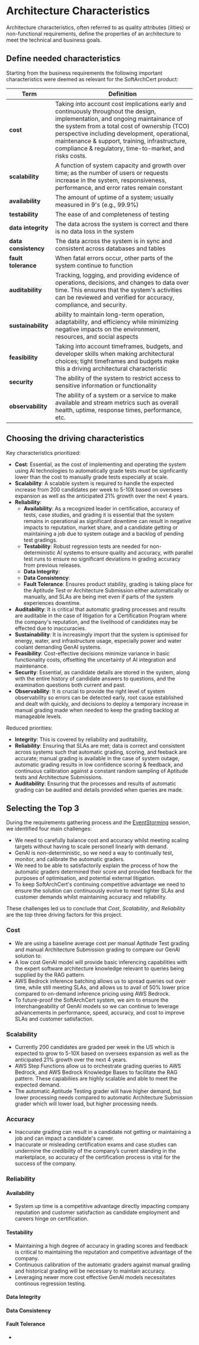 # Architecture Characteristics

Architecture characteristics, often referred to as quality attributes (ilities) or non-functional requirements, define the properties of an architecture to meet the technical and business goals.

## Define needed characteristics

Starting from the business requirements the following important characteristics were deemed as relevant for the SoftArchCert product:

| **Term**             | **Definition**                                                                                                                                                                                                                                                                                                                             |
| -------------------- | ------------------------------------------------------------------------------------------------------------------------------------------------------------------------------------------------------------------------------------------------------------------------------------------------------------------------------------------ |
| **cost**             | Taking into account cost implications early and continuously throughout the design, implementation, and ongoing maintainance of the system from a total cost of ownership (TCO) perspective including development, operational, maintenance & support, training, infrastructure, compliance & regulatory, time-to-market, and risks costs. |
| **scalability**      | A function of system capacity and growth over time; as the number of users or requests increase in the system, responsiveness, performance, and error rates remain constant                                                                                                                                                                |
| **availability**     | The amount of uptime of a system; usually measured in 9's (e.g., 99.9%)                                                                                                                                                                                                                                                                    |
| **testability**      | The ease of and completeness of testing                                                                                                                                                                                                                                                                                                    |
| **data integrity**   | The data across the system is correct and there is no data loss in the system                                                                                                                                                                                                                                                              |
| **data consistency** | The data across the system is in sync and consistent across databases and tables                                                                                                                                                                                                                                                           |
| **fault tolerance**  | When fatal errors occur, other parts of the system continue to function                                                                                                                                                                                                                                                                    |
| **auditability**     | Tracking, logging, and providing evidence of operations, decisions, and changes to data over time. This ensures that the system's activities can be reviewed and verified for accuracy, compliance, and security.                                                                                                                          |
| **sustainability**   | ability to maintain long-term operation, adaptability, and efficiency while minimizing negative impacts on the environment, resources, and social aspects                                                                                                                                                                                  |
| **feasibility**      | Taking into account timeframes, budgets, and developer skills when making architectural choices; tight timeframes and budgets make this a driving architectural characteristic                                                                                                                                                             |
| **security**         | The ability of the system to restrict access to sensitive information or functionality                                                                                                                                                                                                                                                     |
| **observability**    | The ability of a system or a service to make available and stream metrics such as overall health, uptime, response times, performance, etc.                                                                                                                                                                                                |

## Choosing the driving characteristics

Key characteristics prioritized:

- **Cost**: Essential, as the cost of implementing and operating the system using AI technologies to automatically grade tests must be signficantly lower than the cost to manually grade tests especially at scale.
- **Scalability**: A scalable system is required to handle the expected increase from 200 candidates per week to 5-10X based on oversees expansion as well as the anticipated 21% growth over the next 4 years.
- **Reliability**:
  - **Availability**: As a recognized leader in certification, accuracy of tests, case studies, and grading it is essential that the system remains in operational as significant downtime can result in negative impacts to reputation, market share, and a candidate getting or maintaining a job due to system outage and a backlog of pending test gradings.
  - **Testability**: Robust regression tests are needed for non-deterministic AI systems to ensure quality and accuracy, with parallel test runs to ensure no significant deviations in grading accuracy from previous releases.
  - **Data Integrity**:
  - **Data Consistency**:
  - **Fault Tolerance**: Ensures product stability, grading is taking place for the Aptitude Test or Architecture Submission either automatically or manually, and SLAs are being met even if parts of the system experiences downtime.
- **Auditability**: It is critical that automatic grading processes and results are auditable in the case of litigation for a Certification Program where the company's reputation, and the livelihood of candidates may be effected due to inaccuracies.
- **Sustainability**: It is increasingly import that the system is optimised for energy, water, and infrastructure usage, especially power and water coolant demanding GenAI systems.
- **Feasibility**: Cost-effective decisions minimize variance in basic functionality costs, offsetting the uncertainty of AI integration and maintenance.
- **Security**: Essential, as candidate details are stored in the system, along with the entire history of candidate answers to questions, and the examination questions both current and past.
- **Observability**: It is crucial to provide the right level of system observability so errors can be detected early, root cause established and dealt with quickly, and decisions to deploy a temporary increase in manual grading made when needed to keep the grading backlog at manageable levels.

Reduced priorities:

- **Integrity**: This is covered by reliability and auditability,
- **Reliability**: Ensuring that SLAs are met; data is correct and consistent across systems such that automatic grading, scoring, and feeback are accurate; manual grading is available in the case of system outage, automatic grading results in low confidence scoring & feedback, and continuous calibration against a constant random sampling of Aptitude tests and Architecture Submissions.
- **Auditability**: Ensuring that the processes and results of automatic grading can be audited and details provided when queries are made.

## Selecting the Top 3

During the requirements gathering process and the [EventStorming](/EventStorming/event-storming.md) session, we identified four main challenges:

- We need to carefully balance cost and accuracy whilst meeting scaling targets without having to scale personell linearly with demand.
- GenAI is non-deterministic, so we need a way to continually test, monitor, and calibrate the automatic graders.
- We need to be able to satisfactorily explain the process of how the automatic graders determined their score and provided feedback for the purposes of optimisation, and potential external litigation.
- To keep SoftArchCert's continuing competitive advantage we need to ensure the solution can continuously evolve to meet tighter SLAs and customer demands whilst maintaining accuracy and reliability.

These challenges led us to conclude that _Cost_, _Scalability_, and _Reliability_ are the top three driving factors for this project.

### Cost

- We are using a baseline average cost per manual Aptitude Test grading and manual Architecture Submission grading to compare our GenAI solution to.
- A low cost GenAI model will provide basic inferencing capabilities with the expert software architecture knowledge relevant to queries being supplied by the RAG pattern.
- AWS Bedrock inference batching allows us to spread queries out over time, while still meeting SLAs, and allows us to avail of 50% lower price compared to on-demand inference pricing using AWS Bedrock.
- To future-proof the SoftArchCert system, we aim to ensure the interchangeability of GenAI models so we can continue to leverage advancements in performance, speed, accuracy, and cost to improve SLAs and customer satisfaction.

### Scalability

- Currently 200 candidates are graded per week in the US which is expected to grow to 5-10X based on oversees expansion as well as the anticipated 21% growth over the next 4 years.
- AWS Step Functions allow us to orchestrate grading queries to AWS Bedrock, and AWS Bedrock Knowledge Bases to facilitate the RAG pattern. These capabiliies are highly scalable and able to meet the expected demand.
- The automatic Aptitude Testing grader will have higher demand, but lower processing needs compared to automatic Architecture Submission grader which will lower load, but higher processing needs.

### Accuracy

- Inaccurate grading can result in a candidate not getting or maintaining a job and can impact a candidate's career.
- Inaccurate or misleading certification exams and case studies can undermine the credibility of the company’s current standing in the marketplace, so accuracy of the certification process is vital for the success of the company.

### Reliability

#### Availability

- System up time is a competitive advantage directly impacting company reputation and customer satisfaction as candidate employment and careers hinge on certification.

#### Testability

- Maintaining a high degree of accuracy in grading scores and feedback is critical to maintaining the reputation and competitive advantage of the company.
- Continuous calibration of the automatic graders against manual grading and historical grading will be necessary to maintain accuracy.
- Leveraging newer more cost effective GenAI models necessitates continous regression testing.

#### Data Integrity

#### Data Consistency

#### Fault Tolerance

-
